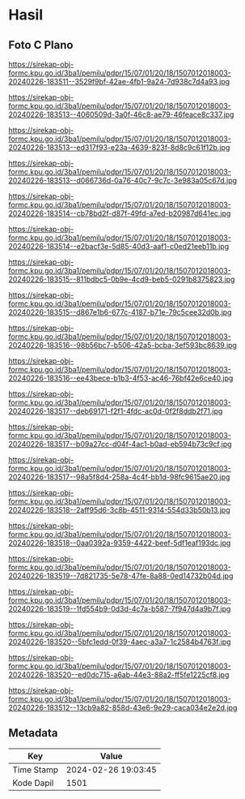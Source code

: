 # Hasil

## Foto C Plano

https://sirekap-obj-formc.kpu.go.id/3ba1/pemilu/pdpr/15/07/01/20/18/1507012018003-20240226-183511--3529f9bf-42ae-4fb1-9a24-7d938c7d4a93.jpg

https://sirekap-obj-formc.kpu.go.id/3ba1/pemilu/pdpr/15/07/01/20/18/1507012018003-20240226-183513--4060509d-3a0f-46c8-ae79-46feace8c337.jpg

https://sirekap-obj-formc.kpu.go.id/3ba1/pemilu/pdpr/15/07/01/20/18/1507012018003-20240226-183513--ed317f93-e23a-4639-823f-8d8c9c61f12b.jpg

https://sirekap-obj-formc.kpu.go.id/3ba1/pemilu/pdpr/15/07/01/20/18/1507012018003-20240226-183513--d066736d-0a76-40c7-9c7c-3e983a05c67d.jpg

https://sirekap-obj-formc.kpu.go.id/3ba1/pemilu/pdpr/15/07/01/20/18/1507012018003-20240226-183514--cb78bd2f-d87f-49fd-a7ed-b20987d641ec.jpg

https://sirekap-obj-formc.kpu.go.id/3ba1/pemilu/pdpr/15/07/01/20/18/1507012018003-20240226-183514--e2bacf3e-5d85-40d3-aaf1-c0ed21eeb11b.jpg

https://sirekap-obj-formc.kpu.go.id/3ba1/pemilu/pdpr/15/07/01/20/18/1507012018003-20240226-183515--811bdbc5-0b9e-4cd9-beb5-0291b8375823.jpg

https://sirekap-obj-formc.kpu.go.id/3ba1/pemilu/pdpr/15/07/01/20/18/1507012018003-20240226-183515--d867e1b6-677c-4187-b71e-79c5cee32d0b.jpg

https://sirekap-obj-formc.kpu.go.id/3ba1/pemilu/pdpr/15/07/01/20/18/1507012018003-20240226-183516--98b56bc7-b506-42a5-bcba-3ef593bc8639.jpg

https://sirekap-obj-formc.kpu.go.id/3ba1/pemilu/pdpr/15/07/01/20/18/1507012018003-20240226-183516--ee43bece-b1b3-4f53-ac46-76bf42e6ce40.jpg

https://sirekap-obj-formc.kpu.go.id/3ba1/pemilu/pdpr/15/07/01/20/18/1507012018003-20240226-183517--deb69171-f2f1-4fdc-ac0d-0f2f8ddb2f71.jpg

https://sirekap-obj-formc.kpu.go.id/3ba1/pemilu/pdpr/15/07/01/20/18/1507012018003-20240226-183517--b09a27cc-d04f-4ac1-b0ad-eb594b73c9cf.jpg

https://sirekap-obj-formc.kpu.go.id/3ba1/pemilu/pdpr/15/07/01/20/18/1507012018003-20240226-183517--98a5f8d4-258a-4c4f-bb1d-98fc9615ae20.jpg

https://sirekap-obj-formc.kpu.go.id/3ba1/pemilu/pdpr/15/07/01/20/18/1507012018003-20240226-183518--2aff95d6-3c8b-4511-9314-554d33b50b13.jpg

https://sirekap-obj-formc.kpu.go.id/3ba1/pemilu/pdpr/15/07/01/20/18/1507012018003-20240226-183518--0aa0392a-9359-4422-beef-5df1eaf193dc.jpg

https://sirekap-obj-formc.kpu.go.id/3ba1/pemilu/pdpr/15/07/01/20/18/1507012018003-20240226-183519--7d821735-5e78-47fe-8a88-0ed14732b04d.jpg

https://sirekap-obj-formc.kpu.go.id/3ba1/pemilu/pdpr/15/07/01/20/18/1507012018003-20240226-183519--1fd554b9-0d3d-4c7a-b587-7f947d4a9b7f.jpg

https://sirekap-obj-formc.kpu.go.id/3ba1/pemilu/pdpr/15/07/01/20/18/1507012018003-20240226-183520--5bfc1edd-0f39-4aec-a3a7-1c2584b4763f.jpg

https://sirekap-obj-formc.kpu.go.id/3ba1/pemilu/pdpr/15/07/01/20/18/1507012018003-20240226-183520--ed0dc715-a6ab-44e3-88a2-ff5fe1225cf8.jpg

https://sirekap-obj-formc.kpu.go.id/3ba1/pemilu/pdpr/15/07/01/20/18/1507012018003-20240226-183512--13cb9a82-858d-43e6-9e29-caca034e2e2d.jpg


## Metadata

| Key        | Value               |
| ---------- | ------------------- |
| Time Stamp | 2024-02-26 19:03:45 |
| Kode Dapil | 1501                |



